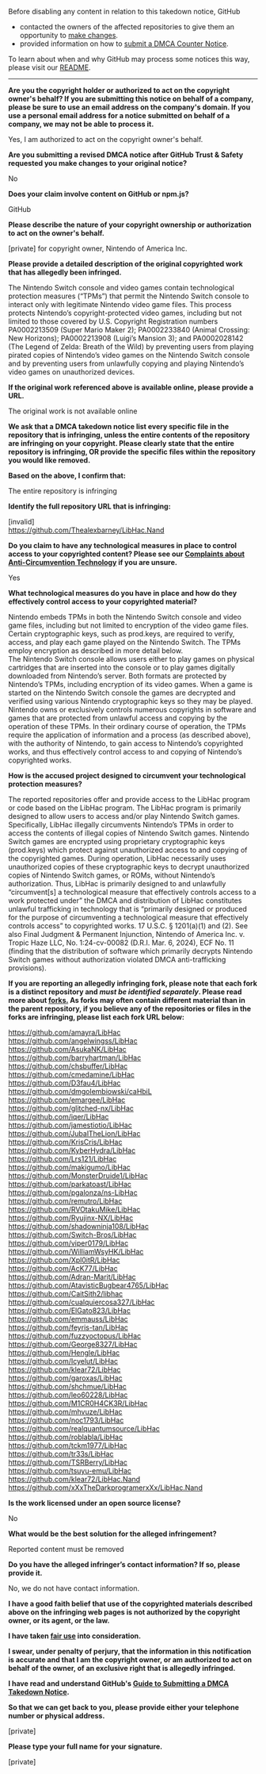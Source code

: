 Before disabling any content in relation to this takedown notice, GitHub
- contacted the owners of the affected repositories to give them an opportunity to [make changes](https://docs.github.com/en/github/site-policy/dmca-takedown-policy#a-how-does-this-actually-work).
- provided information on how to [submit a DMCA Counter Notice](https://docs.github.com/en/articles/guide-to-submitting-a-dmca-counter-notice).

To learn about when and why GitHub may process some notices this way, please visit our [README](https://github.com/github/dmca/blob/master/README.md#anatomy-of-a-takedown-notice).

---

**Are you the copyright holder or authorized to act on the copyright owner's behalf? If you are submitting this notice on behalf of a company, please be sure to use an email address on the company's domain. If you use a personal email address for a notice submitted on behalf of a company, we may not be able to process it.**

Yes, I am authorized to act on the copyright owner's behalf.

**Are you submitting a revised DMCA notice after GitHub Trust & Safety requested you make changes to your original notice?**

No

**Does your claim involve content on GitHub or npm.js?**

GitHub

**Please describe the nature of your copyright ownership or authorization to act on the owner's behalf.**

[private] for copyright owner, Nintendo of America Inc.

**Please provide a detailed description of the original copyrighted work that has allegedly been infringed.**

The Nintendo Switch console and video games contain technological protection measures (“TPMs”) that permit the Nintendo Switch console to interact only with legitimate Nintendo video game files. This process protects Nintendo’s copyright-protected video games, including but not limited to those covered by U.S. Copyright Registration numbers PA0002213509 (Super Mario Maker 2); PA0002233840 (Animal Crossing: New Horizons); PA0002213908 (Luigi’s Mansion 3); and PA0002028142 (The Legend of Zelda: Breath of the Wild) by preventing users from playing pirated copies of Nintendo’s video games on the Nintendo Switch console and by preventing users from unlawfully copying and playing Nintendo’s video games on unauthorized devices.

**If the original work referenced above is available online, please provide a URL.**

The original work is not available online

**We ask that a DMCA takedown notice list every specific file in the repository that is infringing, unless the entire contents of the repository are infringing on your copyright. Please clearly state that the entire repository is infringing, OR provide the specific files within the repository you would like removed.**

**Based on the above, I confirm that:**

The entire repository is infringing

**Identify the full repository URL that is infringing:**

[invalid]  
https://github.com/Thealexbarney/LibHac.Nand

**Do you claim to have any technological measures in place to control access to your copyrighted content? Please see our <a href="https://docs.github.com/articles/guide-to-submitting-a-dmca-takedown-notice#complaints-about-anti-circumvention-technology">Complaints about Anti-Circumvention Technology</a> if you are unsure.**

Yes

**What technological measures do you have in place and how do they effectively control access to your copyrighted material?**

Nintendo embeds TPMs in both the Nintendo Switch console and video game files, including but not limited to encryption of the video game files. Certain cryptographic keys, such as prod.keys, are required to verify, access, and play each game played on the Nintendo Switch. The TPMs employ encryption as described in more detail below.  
The Nintendo Switch console allows users either to play games on physical cartridges that are inserted into the console or to play games digitally downloaded from Nintendo’s server. Both formats are protected by Nintendo’s TPMs, including encryption of its video games. When a game is started on the Nintendo Switch console the games are decrypted and verified using various Nintendo cryptographic keys so they may be played. Nintendo owns or exclusively controls numerous copyrights in software and games that are protected from unlawful access and copying by the operation of these TPMs. In their ordinary course of operation, the TPMs require the application of information and a process (as described above), with the authority of Nintendo, to gain access to Nintendo’s copyrighted works, and thus effectively control access to and copying of Nintendo’s copyrighted works.

**How is the accused project designed to circumvent your technological protection measures?**

The reported repositories offer and provide access to the LibHac program or code based on the LibHac program. The LibHac program is primarily designed to allow users to access and/or play Nintendo Switch games. Specifically, LibHac illegally circumvents Nintendo’s TPMs in order to access the contents of illegal copies of Nintendo Switch games. Nintendo Switch games are encrypted using proprietary cryptographic keys (prod.keys) which protect against unauthorized access to and copying of the copyrighted games. During operation, LibHac necessarily uses unauthorized copies of these cryptographic keys to decrypt unauthorized copies of Nintendo Switch games, or ROMs, without Nintendo’s authorization. Thus, LibHac is primarily designed to and unlawfully “circumvent[s] a technological measure that effectively controls access to a work protected under” the DMCA and distribution of LibHac constitutes unlawful trafficking in technology that is “primarily designed or produced for the purpose of circumventing a technological measure that effectively controls access” to copyrighted works. 17 U.S.C. § 1201(a)(1) and (2). See also Final Judgment & Permanent Injunction, Nintendo of America Inc. v. Tropic Haze LLC, No. 1:24-cv-00082 (D.R.I. Mar. 6, 2024), ECF No. 11 (finding that the distribution of software which primarily decrypts Nintendo Switch games without authorization violated DMCA anti-trafficking provisions).

**If you are reporting an allegedly infringing fork, please note that each fork is a distinct repository and <i>must be identified separately</i>. Please read more about <a href="https://docs.github.com/articles/dmca-takedown-policy#b-what-about-forks-or-whats-a-fork">forks.</a> As forks may often contain different material than in the parent repository, if you believe any of the repositories or files in the forks are infringing, please list each fork URL below:**

https://github.com/amayra/LibHac  
https://github.com/angelwingss/LibHac  
https://github.com/AsukaNK/LibHac  
https://github.com/barryhartman/LibHac  
https://github.com/chsbuffer/LibHac  
https://github.com/cmedamine/LibHac  
https://github.com/D3fau4/LibHac  
https://github.com/dmgolembiowski/caHbiL  
https://github.com/emargee/LibHac  
https://github.com/glitched-nx/LibHac  
https://github.com/iqer/LibHac  
https://github.com/jamestiotio/LibHac  
https://github.com/JubalTheLion/LibHac  
https://github.com/KrisCris/LibHac  
https://github.com/KyberHydra/LibHac  
https://github.com/Lrs121/LibHac  
https://github.com/makigumo/LibHac  
https://github.com/MonsterDruide1/LibHac  
https://github.com/parkatoast/LibHac  
https://github.com/pgalonza/ns-LibHac  
https://github.com/remutro/LibHac  
https://github.com/RVOtakuMike/LibHac  
https://github.com/Ryujinx-NX/LibHac  
https://github.com/shadowninja108/LibHac  
https://github.com/Switch-Bros/LibHac  
https://github.com/viper0179/LibHac  
https://github.com/WilliamWsyHK/LibHac  
https://github.com/Xpl0itR/LibHac  
https://github.com/AcK77/LibHac  
https://github.com/Adran-Marit/LibHac  
https://github.com/AtavisticBugbear4765/LibHac  
https://github.com/CaitSith2/libhac  
https://github.com/cualquiercosa327/LibHac  
https://github.com/ElGato823/LibHac  
https://github.com/emmauss/LibHac  
https://github.com/feyris-tan/LibHac  
https://github.com/fuzzyoctopus/LibHac  
https://github.com/George8327/LibHac  
https://github.com/Hengle/LibHac  
https://github.com/Icyelut/LibHac  
https://github.com/klear72/LibHac  
https://github.com/garoxas/LibHac  
https://github.com/shchmue/LibHac  
https://github.com/leo60228/LibHac  
https://github.com/M1CR0H4CK3R/LibHac  
https://github.com/mhvuze/LibHac  
https://github.com/noc1793/LibHac  
https://github.com/realquantumsource/LibHac  
https://github.com/roblabla/LibHac  
https://github.com/tckm1977/LibHac  
https://github.com/tr33s/LibHac  
https://github.com/TSRBerry/LibHac  
https://github.com/tsuyu-emu/LibHac  
https://github.com/klear72/LibHac.Nand  
https://github.com/xXxTheDarkprogramerxXx/LibHac.Nand  

**Is the work licensed under an open source license?**

No

**What would be the best solution for the alleged infringement?**

Reported content must be removed

**Do you have the alleged infringer’s contact information? If so, please provide it.**

No, we do not have contact information.

**I have a good faith belief that use of the copyrighted materials described above on the infringing web pages is not authorized by the copyright owner, or its agent, or the law.**

**I have taken <a href="https://www.lumendatabase.org/topics/22">fair use</a> into consideration.**

**I swear, under penalty of perjury, that the information in this notification is accurate and that I am the copyright owner, or am authorized to act on behalf of the owner, of an exclusive right that is allegedly infringed.**

**I have read and understand GitHub's <a href="https://docs.github.com/articles/guide-to-submitting-a-dmca-takedown-notice/">Guide to Submitting a DMCA Takedown Notice</a>.**

**So that we can get back to you, please provide either your telephone number or physical address.**

[private]

**Please type your full name for your signature.**

[private]

